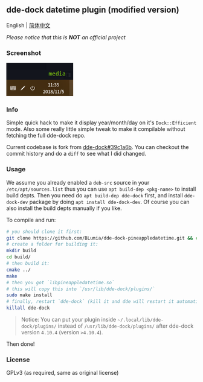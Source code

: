 ## dde-dock datetime plugin (modified version)

English | [简体中文](README.md)

*Please notice that this is **NOT** an official project*

### Screenshot

![Screenshot of pineappledatetime](https://github.com/BLumia/dde-dock-pineappledatetime/raw/media/screenshot.png)

### Info

Simple quick hack to make it display year/month/day on it's `Dock::Efficient` mode. Also some really little simple tweak to make it compilable without fetching the full dde-dock repo.

Current codebase is fork from [dde-dock#39c1a6b](https://github.com/linuxdeepin/dde-dock/commit/39c1a6b609c65026a505bd6b74a451bff26ee456). You can checkout the commit history and do a `diff` to see what I did changed.

### Usage

We assume you already enabled a `deb-src` source in your `/etc/apt/sources.list` thus you can use `apt build-dep <pkg-name>` to install build depts. Then you need do `apt build-dep dde-dock` first, and install `dde-dock-dev` package by doing `apt install dde-dock-dev`. Of course you can also install the build depts manually if you like.

To compile and run:

``` bash
# you should clone it first:
git clone https://github.com/BLumia/dde-dock-pineappledatetime.git && cd dde-dock-pineappledatetime/
# create a folder for building it:
mkdir build
cd build/
# then build it:
cmake ../
make
# then you got `libpineappledatetime.so`
# this will copy this into `/usr/lib/dde-dock/plugins/`
sudo make install
# finally, restart `dde-dock` (kill it and dde will restart it automatically)
killall dde-dock
```

> Notice: You can put your plugin inside `~/.local/lib/dde-dock/plugins/` instead of `/usr/lib/dde-dock/plugins/` after dde-dock version `4.10.4` (version `>4.10.4`).

Then done!

### License

GPLv3 (as required, same as original license)
